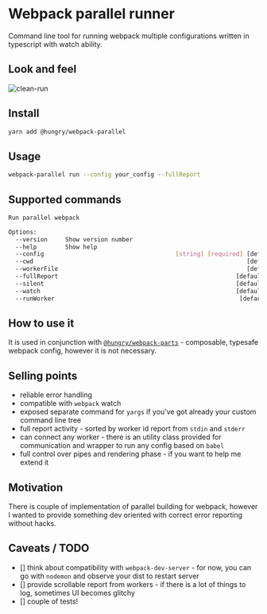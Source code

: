 # Webpack parallel runner
Command line tool for running webpack multiple configurations written in typescript with watch ability.

## Look and feel
![clean-run](https://user-images.githubusercontent.com/1121938/46614709-cdf67400-cb16-11e8-8d32-e9b164a9dd73.gif)

## Install
```sh
yarn add @hungry/webpack-parallel
```

## Usage
```sh
webpack-parallel run --config your_config --fullReport
```

## Supported commands
```sh 
Run parallel webpack

Options:
  --version     Show version number                                    [boolean]
  --help        Show help                                              [boolean]
  --config                                     [string] [required] [default: ""]
  --cwd                                                            [default: ""]
  --workerFile                                                     [default: ""]
  --fullReport                                                  [default: false]
  --silent                                                      [default: false]
  --watch                                                       [default: false]
  --runWorker                                                    [default: [-1]]
```

## How to use it
It is used in conjunction with [`@hungry/webpack-parts`](https://github.com/hungry-consulting/webpack-parallel) - composable, typesafe webpack config, however it is not necessary.

## Selling points
* reliable error handling
* compatible with `webpack` watch
* exposed separate command for `yargs` if you've got already your custom command line tree
* full report activity - sorted by worker id report from `stdin` and `stderr`
* can connect any worker - there is an utility class provided for communication and wrapper to run any config based on `babel`
* full control over pipes and rendering phase - if you want to help me extend it

## Motivation
There is couple of implementation of parallel building for webpack, however I wanted to provide something dev oriented with correct error reporting without hacks.

## Caveats / TODO
- [] think about compatibility with `webpack-dev-server` - for now, you can go with `nodemon` and observe your dist to restart server
- [] provide scrollable report from workers - if there is a lot of things to log, sometimes UI becomes glitchy
- [] couple of tests!